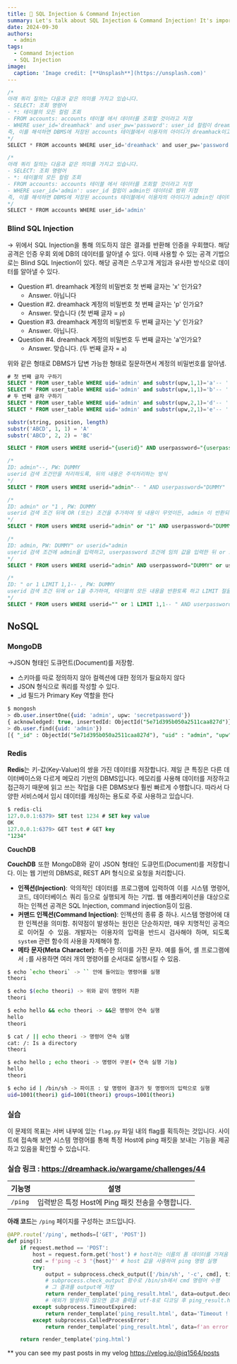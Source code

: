 ```yaml
---
title: 💉 SQL Injection & Command Injection
summary: Let's talk about SQL Injection & Command Injection! It's important
date: 2024-09-30
authors:
  - admin
tags:
  - Command Injection
  - SQL Injection
image:
  caption: 'Image credit: [**Unsplash**](https://unsplash.com)'
---
```

<style>
    body {
        text-align: justify; /* 양쪽 정렬 */
    }
</style>
```jsx
/*
아래 쿼리 질의는 다음과 같은 의미를 가지고 있습니다.
- SELECT: 조회 명령어
- *: 테이블의 모든 컬럼 조회
- FROM accounts: accounts 테이블 에서 데이터를 조회할 것이라고 지정
- WHERE user_id='dreamhack' and user_pw='password': user_id 컬럼이 dreamhack이고, user_pw 컬럼이 password인 데이터로 범위 지정
즉, 이를 해석하면 DBMS에 저장된 accounts 테이블에서 이용자의 아이디가 dreamhack이고, 비밀번호가 password인 데이터를 조회
*/
SELECT * FROM accounts WHERE user_id='dreamhack' and user_pw='password'
```

```jsx
/*
아래 쿼리 질의는 다음과 같은 의미를 가지고 있습니다.
- SELECT: 조회 명령어
- *: 테이블의 모든 컬럼 조회
- FROM accounts: accounts 테이블 에서 데이터를 조회할 것이라고 지정
- WHERE user_id='admin': user_id 컬럼이 admin인 데이터로 범위 지정
즉, 이를 해석하면 DBMS에 저장된 accounts 테이블에서 이용자의 아이디가 admin인 데이터를 조회
*/
SELECT * FROM accounts WHERE user_id='admin'
```

### Blind SQL Injection

→ 위에서 SQL Injection을 통해 의도하지 않은 결과를 반환해 인증을 우회했다. 해당 공격은 인증 우회 외에 DB의 데이터를 알아낼 수 있다. 이때 사용할 수 있는 공격 기법으로는 Blind SQL Injection이 있다. 해당 공격은 스무고개 게임과 유사한 방식으로 데이터를 알아낼 수 있다.

- Question #1. dreamhack 계정의 비밀번호 첫 번째 글자는 'x' 인가요?
    - Answer. 아닙니다
- Question #2. dreamhack 계정의 비밀번호 첫 번째 글자는 'p' 인가요?
    - Answer. 맞습니다 (첫 번째 글자 = `p`)
- Question #3. dreamhack 계정의 비밀번호 두 번째 글자는 'y' 인가요?
    - Answer. 아닙니다.
- Question #4. dreamhack 계정의 비밀번호 두 번째 글자는 'a'인가요?
    - Answer. 맞습니다. (두 번째 글자 = `a`)

위와 같은 형태로 DBMS가 답변 가능한 형태로 질문하면서 계정의 비밀번호를 알아냄.

```sql
# 첫 번째 글자 구하기
SELECT * FROM user_table WHERE uid='admin' and substr(upw,1,1)='a'-- ' and upw=''; # False
SELECT * FROM user_table WHERE uid='admin' and substr(upw,1,1)='b'-- ' and upw=''; # True
# 두 번째 글자 구하기
SELECT * FROM user_table WHERE uid='admin' and substr(upw,2,1)='d'-- ' and upw=''; # False
SELECT * FROM user_table WHERE uid='admin' and substr(upw,2,1)='e'-- ' and upw=''; # True 
```

```sql
substr(string, position, length)
substr('ABCD', 1, 1) = 'A'
substr('ABCD', 2, 2) = 'BC'
```

```sql
SELECT * FROM users WHERE userid="{userid}" AND userpassword="{userpassword}";
```

```sql
/*
ID: admin"--, PW: DUMMY
userid 검색 조건만을 처리하도록, 뒤의 내용은 주석처리하는 방식
*/
SELECT * FROM users WHERE userid="admin"-- " AND userpassword="DUMMY"

/*
ID: admin" or "1 , PW: DUMMY
userid 검색 조건 뒤에 OR (또는) 조건을 추가하여 뒷 내용이 무엇이든, admin 이 반환되도록 하는 방식
*/
SELECT * FROM users WHERE userid="admin" or "1" AND userpassword="DUMMY"

/*
ID: admin, PW: DUMMY" or userid="admin
userid 검색 조건에 admin을 입력하고, userpassword 조건에 임의 값을 입력한 뒤 or 조건을 추가하여 userid가 admin인 것을 반환하도록 하는 방식
*/
SELECT * FROM users WHERE userid="admin" AND userpassword="DUMMY" or userid="admin"

/*
ID: " or 1 LIMIT 1,1-- , PW: DUMMY
userid 검색 조건 뒤에 or 1을 추가하여, 테이블의 모든 내용을 반환토록 하고 LIMIT 절을 이용해 두 번째 Row인 admin을 반환토록 하는 방식
*/
SELECT * FROM users WHERE userid="" or 1 LIMIT 1,1-- " AND userpassword="DUMMY"
```

## NoSQL

### MongoDB

→JSON 형태인 도큐먼트(Document)를 저장함.

- 스키마를 따로 정의하지 않아 컬렉션에 대한 정의가 필요하지 않다
- JSON 형식으로 쿼리를 작성할 수 있다.
- _id 필드가 Primary Key 역할을 한다

```sql
$ mongosh
> db.user.insertOne({uid: 'admin', upw: 'secretpassword'})
{ acknowledged: true, insertedId: ObjectId("5e71d395b050a2511caa827d")}
> db.user.find({uid: 'admin'})
[{ "_id" : ObjectId("5e71d395b050a2511caa827d"), "uid" : "admin", "upw" : "secretpassword" }]
```

### Redis

**Redis**는 키-값(Key-Value)의 쌍을 가진 데이터를 저장합니다. 제일 큰 특징은 다른 데이터베이스와 다르게 메모리 기반의 DBMS입니다. 메모리를 사용해 데이터를 저장하고 접근하기 때문에 읽고 쓰는 작업을 다른 DBMS보다 훨씬 빠르게 수행합니다. 따라서 다양한 서비스에서 임시 데이터를 캐싱하는 용도로 주로 사용하고 있습니다.

```sql
$ redis-cli
127.0.0.1:6379> SET test 1234 # SET key value
OK
127.0.0.1:6379> GET test # GET key
"1234"
```

**CouchDB**

**CouchDB** 또한 MongoDB와 같이 JSON 형태인 도큐먼트(Document)를 저장합니다. 이는 웹 기반의 DBMS로, REST API 형식으로 요청을 처리합니다.

- **인젝션(Injection)**: 악의적인 데이터를 프로그램에 입력하여 이를 시스템 명령어, 코드, 데이터베이스 쿼리 등으로 실행되게 하는 기법. 웹 애플리케이션을 대상으로 하는 인젝션 공격은 SQL Injection, command injection등이 있음.
- **커맨드 인젝션(Command Injection)**: 인젝션의 종류 중 하나. 시스템 명령어에 대한 인젝션을 의미함. 취약점이 발생하는 원인은 단순하지만, 매우 치명적인 공격으로 이어질 수 있음. 개발자는 이용자의 입력을 반드시 검사해야 하며, 되도록 `system` 관련 함수의 사용을 자제해야 함.
- **메타 문자(Meta Character)**: 특수한 의미를 가진 문자. 예를 들어, 셸 프로그램에서 `;`를 사용하면 여러 개의 명령어를 순서대로 실행시킬 수 있음.

```bash
$ echo `echo theori` -> `` 안에 들어있는 명령어를 실행
theori

$ echo $(echo theori) -> 위와 같이 명령어 치환
theori

$ echo hello && echo theori -> &&은 명령어 연속 실행
hello
theori

$ cat / || echo theori -> 명령어 연속 실행
cat: /: Is a directory
theori

$ echo hello ; echo theori -> 명령어 구분(+ 연속 실행 기능)
hello
theori

$ echo id | /bin/sh -> 파이프 : 앞 명령어 결과가 뒷 명령어의 입력으로 실행
uid=1001(theori) gid=1001(theori) groups=1001(theori)
```

### 실습

이 문제의 목표는 서버 내부에 있는 `flag.py` 파일 내의 flag를 획득하는 것입니다. 사이트에 접속해 보면 시스템 명령어를 통해 특정 Host에 ping 패킷을 보내는 기능을 제공하고 있음을 확인할 수 있습니다.

### 실습 링크 : https://dreamhack.io/wargame/challenges/44

| **기능명** | **설명** |
| --- | --- |
| `/ping` | 입력받은 특정 Host에 Ping 패킷 전송을 수행합니다. |

**아래 코드**는 `/ping` 페이지를 구성하는 코드입니다.

```python
@APP.route('/ping', methods=['GET', 'POST'])
def ping():
    if request.method == 'POST':
        host = request.form.get('host') # host라는 이름의 폼 데이터를 가져옴
        cmd = f'ping -c 3 "{host}"' # host 값을 사용하여 ping 명령 실행
        try:
            output = subprocess.check_output(['/bin/sh', '-c', cmd], timeout=5)
            # subprocess.check_output 함수로 /bin/sh에서 cmd 명령어 수행
            # 그 결과를 output에 저장
            return render_template('ping_result.html', data=output.decode('utf-8'))
            # 예외가 발생하지 않으면 결과 출력을 utf-8로 디코딩 후 ping_result.html 템플릿과 함께 랜더링하여 반
        except subprocess.TimeoutExpired:
            return render_template('ping_result.html', data='Timeout !')
        except subprocess.CalledProcessError:
            return render_template('ping_result.html', data=f'an error occurred while executing the command. -> {cmd}')

    return render_template('ping.html')
```

** you can see my past posts in my velog https://velog.io/@iq1564/posts
